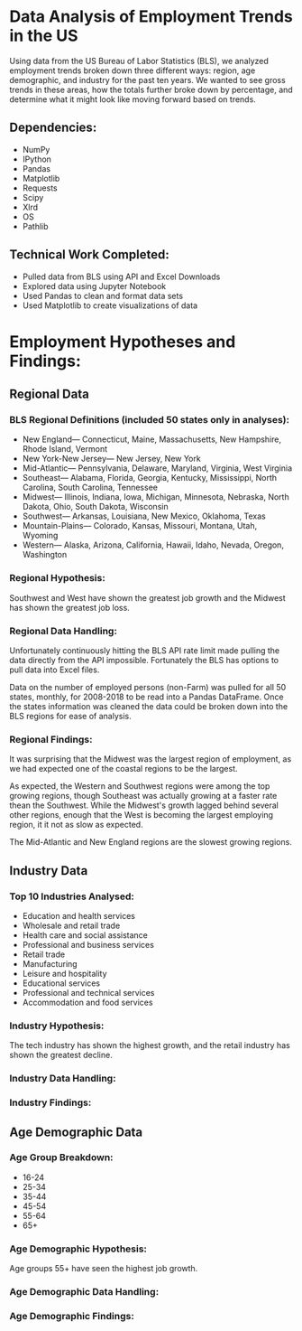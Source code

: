 # Data Analysis of Employment Trends in the US

Using data from the US Bureau of Labor Statistics (BLS), we analyzed employment trends broken down three different ways: region, age demographic, and industry for the past ten years. We wanted to see gross trends in these areas, how the totals further broke down by percentage, and determine what it might look like moving forward based on trends. 

## Dependencies: 
- NumPy
- IPython
- Pandas
- Matplotlib
- Requests
- Scipy
- Xlrd
- OS
- Pathlib

## Technical Work Completed:
- Pulled data from BLS using API and Excel Downloads
- Explored data using Jupyter Notebook
- Used Pandas to clean and format data sets
- Used Matplotlib to create visualizations of data

# Employment Hypotheses and Findings: 
## Regional Data
### BLS Regional Definitions (included 50 states only in analyses): 
- New England— Connecticut, Maine, Massachusetts, New Hampshire, Rhode Island, Vermont
- New York-New Jersey— New Jersey, New York
- Mid-Atlantic— Pennsylvania, Delaware, Maryland, Virginia, West Virginia
- Southeast— Alabama, Florida, Georgia, Kentucky, Mississippi, North Carolina, South Carolina, Tennessee
- Midwest— Illinois, Indiana, Iowa, Michigan, Minnesota, Nebraska, North Dakota, Ohio, South Dakota,  Wisconsin
- Southwest— Arkansas, Louisiana, New Mexico, Oklahoma, Texas
- Mountain-Plains— Colorado, Kansas, Missouri, Montana, Utah, Wyoming
- Western— Alaska, Arizona, California, Hawaii, Idaho, Nevada, Oregon, Washington

### Regional Hypothesis: 
Southwest and West have shown the greatest job growth and the Midwest has shown the greatest job loss.

### Regional Data Handling: 
Unfortunately continuously hitting the BLS API rate limit made pulling the data directly from the API impossible. Fortunately the BLS has options to pull data into Excel files. 

Data on the number of employed persons (non-Farm) was pulled for all 50 states, monthly, for 2008-2018 to be read into a Pandas DataFrame. Once the states information was cleaned the data could be broken down into the BLS regions for ease of analysis. 

### Regional Findings: 
It was surprising that the Midwest was the largest region of employment, as we had expected one of the coastal regions to be the largest. 

As expected, the Western and Southwest regions were among the top growing regions, though Southeast was actually growing at a faster rate thean the Southwest. While the Midwest's growth lagged behind several other regions, enough that the West is becoming the largest employing region, it it not as slow as expected. 

The Mid-Atlantic and New England regions are the slowest growing regions. 

## Industry Data
### Top 10 Industries Analysed: 
- Education and health services
- Wholesale and retail trade
- Health care and social assistance
- Professional and business services
- Retail trade
- Manufacturing
- Leisure and hospitality
- Educational services
- Professional and technical services
- Accommodation and food services

### Industry Hypothesis: 
The tech industry has shown the highest growth, and the retail industry has shown the greatest decline.

### Industry Data Handling: 

### Industry Findings: 

## Age Demographic Data
### Age Group Breakdown: 
- 16-24
- 25-34
- 35-44
- 45-54
- 55-64
- 65+

### Age Demographic Hypothesis: 
Age groups 55+ have seen the highest job growth.

### Age Demographic Data Handling: 

### Age Demographic Findings: 
